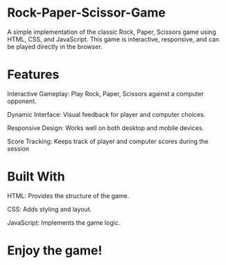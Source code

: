 # Rock-Paper-Scissor-Game
A simple implementation of the classic Rock, Paper, Scissors game using HTML, CSS, and JavaScript. This game is interactive, responsive, and can be played directly in the browser.

# Features

Interactive Gameplay: Play Rock, Paper, Scissors against a computer opponent.

Dynamic Interface: Visual feedback for player and computer choices.

Responsive Design: Works well on both desktop and mobile devices.

Score Tracking: Keeps track of player and computer scores during the session

# Built With

HTML: Provides the structure of the game.

CSS: Adds styling and layout.

JavaScript: Implements the game logic.

# Enjoy the game!
